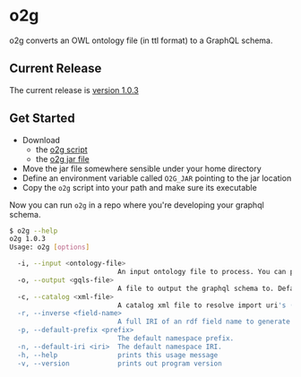 # o2g

o2g converts an OWL ontology file (in ttl format) to a GraphQL schema.

## Current Release

The current release is [version 1.0.3](https://github.com/nextdude/o2g/releases/tag/release-1.0.3)

## Get Started

  - Download
    - the [o2g script](https://github.com/nextdude/o2g/releases/download/release-1.0.3/o2g)
    - the [o2g jar file](https://github.com/nextdude/o2g/releases/download/release-1.0.2/o2g-assembly-1.0.3.jar)
  - Move the jar file somewhere sensible under your home directory
  - Define an environment variable called `O2G_JAR` pointing to the jar location
  - Copy the `o2g` script into your path and make sure its executable

Now you can run `o2g` in a repo where you're developing your graphql schema.

```bash
$ o2g --help
o2g 1.0.3
Usage: o2g [options]

  -i, --input <ontology-file>
                           An input ontology file to process. You can provide multiple --input options.
  -o, --output <gqls-file>
                           A file to output the graphql schema to. Defaults to standard out.
  -c, --catalog <xml-file>
                           A catalog xml file to resolve import uri's (default: catalog-v001.xml)
  -r, --inverse <field-name>
                           A full IRI of an rdf field name to generate the inverse for. You can provide multiple --inverse options.
  -p, --default-prefix <prefix>
                           The default namespace prefix.
  -n, --default-iri <iri>  The default namespace IRI.
  -h, --help               prints this usage message
  -v, --version            prints out program version
```

